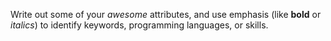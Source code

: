 Write out some of your *awesome* attributes, and use emphasis (like **bold** or *italics*) to identify keywords, programming languages, or skills. 
